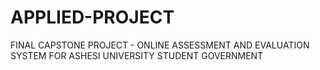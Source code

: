 # APPLIED-PROJECT
FINAL CAPSTONE PROJECT - ONLINE ASSESSMENT AND EVALUATION SYSTEM FOR ASHESI UNIVERSITY STUDENT GOVERNMENT
